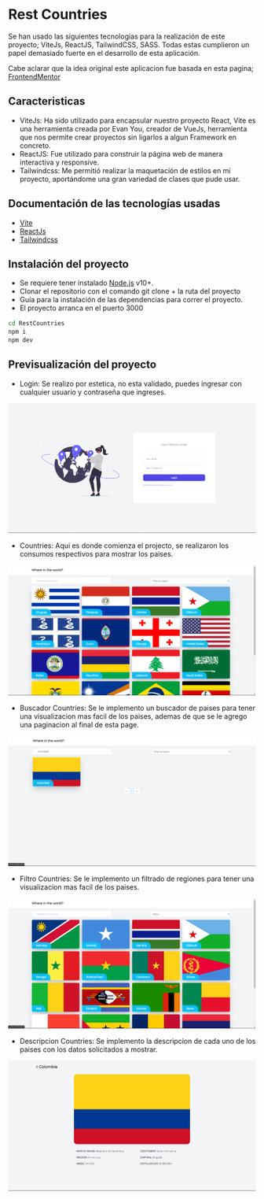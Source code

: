 # Rest Countries

Se han usado las siguientes tecnologías para la realización de este proyecto; ViteJs, ReactJS, TailwindCSS, SASS. Todas estas cumplieron un papel demasiado fuerte en el desarrollo de esta aplicación.

Cabe aclarar que la idea original este aplicacion fue basada en esta pagina; [FrontendMentor](https://www.frontendmentor.io/challenges/rest-countries-api-with-color-theme-switcher-5cacc469fec04111f7b848ca)

## Caracteristicas
- ViteJs: Ha sido utilizado para encapsular nuestro proyecto React, Vite es una herramienta creada por Evan You, creador de VueJs, herramienta que nos permite crear proyectos sin ligarlos a algun Framework en concreto.
- ReactJS: Fue utilizado para construir la página web de manera interactiva y responsive.
- Tailwindcss: Me permitió realizar la maquetación de estilos en mi proyecto, aportándome una gran variedad de clases que pude usar.

## Documentación de las tecnologías usadas
-  [Vite](https://vitejs.dev/)
-  [ReactJs](https://es.reactjs.org/)
-  [Tailwindcss](https://tailwindcss.com/docs)

## Instalación del proyecto
- Se requiere tener instalado [Node.js](https://nodejs.org/) v10+.
- Clonar el repositorio con el comando git clone + la ruta del proyecto
- Guía para la instalación de las dependencias para correr el proyecto.
- El proyecto arranca en el puerto 3000

```sh
cd RestCountries
npm i
npm dev
```

## Previsualización del proyecto
- Login: Se realizo por estetica, no esta validado, puedes ingresar con cualquier usuario y contraseña que ingreses.

![Diseño final de Rest Countries](./src/assets/design/preview-1.png)

- Countries: Aqui es donde comienza el projecto, se realizaron los consumos respectivos para mostrar los paises.

![Diseño final de Rest Countries](./src/assets/design/preview-2.png)

- Buscador Countries: Se le implemento un buscador de paises para tener una visualizacion mas facil de los paises, ademas de que se le agrego una paginacion al final de esta page.

![Diseño final de Rest Countries](./src/assets/design/preview-5.png)

- Filtro Countries: Se le implemento un filtrado de regiones para tener una visualizacion mas facil de los paises.

![Diseño final de Rest Countries](./src/assets/design/preview-4.png)

- Descripcion Countries: Se implemento la descripcion de cada uno de los paises con los datos solicitados a mostrar.

![Diseño final de Rest Countries](./src/assets/design/preview-3.png)
